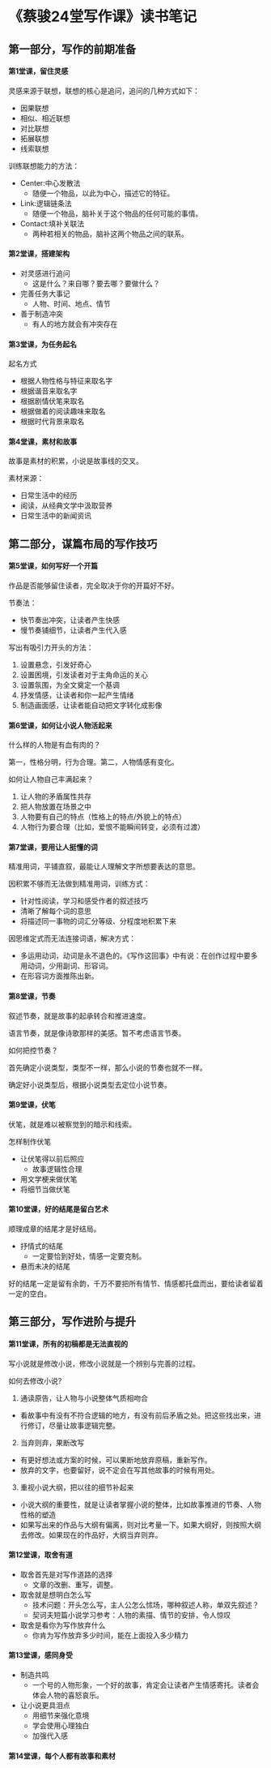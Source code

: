
# 《蔡骏24堂写作课》读书笔记

## 第一部分，写作的前期准备

#### 第1堂课，留住灵感

灵感来源于联想，联想的核心是追问，追问的几种方式如下：

- 因果联想
- 相似、相近联想
- 对比联想
- 拓展联想
- 线索联想

训练联想能力的方法：
- Center:中心发散法
  - 随便一个物品，以此为中心，描述它的特征。
- Link:逻辑链条法
  - 随便一个物品，脑补关于这个物品的任何可能的事情。
- Contact:填补关联法
  - 两种若相关的物品，脑补这两个物品之间的联系。

#### 第2堂课，搭建架构

- 对灵感进行追问
  - 这是什么？来自哪？要去哪？要做什么？
- 完善任务大事记
  - 人物、时间、地点、情节
- 善于制造冲突
  - 有人的地方就会有冲突存在

#### 第3堂课，为任务起名

起名方式
- 根据人物性格与特征来取名字
- 根据谐音来取名字
- 根据剧情伏笔来取名
- 根据做着的阅读趣味来取名
- 根据时代背景来取名

#### 第4堂课，素材和故事

故事是素材的积累，小说是故事线的交叉。

素材来源：
- 日常生活中的经历
- 阅读，从经典文学中汲取营养
- 日常生活中的新闻资讯

## 第二部分，谋篇布局的写作技巧

#### 第5堂课，如何写好一个开篇

作品是否能够留住读者，完全取决于你的开篇好不好。

节奏法：
- 快节奏出冲突，让读者产生快感
- 慢节奏铺细节，让读者产生代入感

写出有吸引力开头的方法：
1. 设置悬念，引发好奇心
2. 设置困境，引发读者对于主角命运的关心
3. 设置氛围，为全文奠定一个基调
4. 抒发情感，让读者和你一起产生情绪
5. 制造画面感，让读者能自动把文字转化成影像

#### 第6堂课，如何让小说人物活起来

什么样的人物是有血有肉的？

第一，性格分明，行为合理。第二，人物情感有变化。

如何让人物自己丰满起来？

1. 让人物的矛盾属性共存
2. 把人物放置在场景之中
3. 人物要有自己的特点（性格上的特点/外貌上的特点）
4. 人物行为要合理（比如，爱恨不能瞬间转变，必须有过渡）

#### 第7堂课，要用让人挺懂的词

精准用词，平铺直叙，最能让人理解文字所想要表达的意思。

因积累不够而无法做到精准用词，训练方式：
- 针对性阅读，学习和感受作者的叙述技巧
- 清晰了解每个词的意思
- 将描述同一事物的词汇分等级、分程度地积累下来

因思维定式而无法连接词语，解决方式：
- 多运用动词，动词是永不退色的。《写作这回事》中有说：在创作过程中要多用动词，少用副词、形容词。
- 在形容词方面推陈出新。

#### 第8堂课，节奏

叙述节奏，就是故事的起承转合和推进速度。

语言节奏，就是像诗歌那样的美感。暂不考虑语言节奏。

如何把控节奏？

首先确定小说类型，类型不一样，那么小说的节奏也就不一样。

确定好小说类型后，根据小说类型去定位小说节奏。

#### 第9堂课，伏笔

伏笔，就是难以被察觉到的暗示和线索。

怎样制作伏笔
- 让伏笔得以前后照应
  - 故事逻辑性合理
- 用文学梗来做伏笔
- 将细节当做伏笔

#### 第10堂课，好的结尾是留白艺术

顺理成章的结尾才是好结局。

- 抒情式的结尾
  - 一定要恰到好处，情感一定要克制。
- 悬而未决的结尾

好的结尾一定是留有余韵，千万不要把所有情节、情感都托盘而出，要给读者留着一定的空白。

## 第三部分，写作进阶与提升

#### 第11堂课，所有的初稿都是无法直视的

写小说就是修改小说，修改小说就是一个辨别与完善的过程。

如何去修改小说?
1. 通读原告，让人物与小说整体气质相吻合
  - 看故事中有没有不符合逻辑的地方，有没有前后矛盾之处。把这些找出来，进行修订，尽量让故事逻辑完整。
2. 当弃则弃，果断改写
  - 有更好想法或方案的时候，可以果断地放弃原稿，重新写作。
  - 放弃的文字，也要留好，说不定会在写其他故事的时候有用处。
3. 重视小说大纲，把以往的细节补起来
  - 小说大纲的重要性，就是让读者掌握小说的整体，比如故事推进的节奏、人物性格的塑造
  - 如果写出来的作品与大纲有偏离，则对比考量一下。如果大纲好，则按照大纲去修改。如果现在的作品好，大纲当弃则弃。

#### 第12堂课，取舍有道

- 取舍首先是对写作道路的选择
  - 文章的改删、重写，调整。
- 取舍就是想明白怎么写
  - 技术问题：开头怎么写，主人公怎么怵场，哪种叙述人称，单双先叙述？
  - 契诃夫短篇小说学习参考：人物的素描、情节的安排，令人惊叹
- 取舍是看你为写作放弃什么
  - 你肯为写作放弃多少时间，能在上面投入多少精力

#### 第13堂课，感同身受

- 制造共鸣
  - 一个号的人物形象，一个好的故事，肯定会让读者产生情感寄托。读者会体会人物的喜怒哀乐。
- 让小说更具泪点
  - 用细节来强化意境
  - 学会使用心理独白
  - 加强代入感

#### 第14堂课，每个人都有故事和素材







